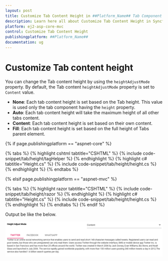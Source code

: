```yaml
---
layout: post
title: Customize Tab Content Height in ##Platform_Name## Tab Component
description: Learn here all about Customize Tab Content Height in Syncfusion ##Platform_Name## Tab component of Syncfusion Essential JS 2 and more.
platform: ej2-asp-core-mvc
control: Customize Tab Content Height
publishingplatform: ##Platform_Name##
documentation: ug
---
```



# Customize Tab content height

You can change the Tab content height by using the `heightAdjustMode` property. By default, the Tab content `heightAdjustMode` property is set to `Content` value.

* **None**: Each tab content height is set based on the Tab height. This value is used only the tab component having the `height` property.
* **Auto**: Each tab content height will take the maximum height of all other tabs content.
* **Content**: Each tab content height is set based on their own content.
* **Fill**: Each tab content height is set based on the full height of Tabs parent element.

{% if page.publishingplatform == "aspnet-core" %}

{% tabs %}
{% highlight cshtml tabtitle="CSHTML" %}
{% include code-snippet/tab/height/tagHelper %}
{% endhighlight %}
{% highlight c# tabtitle="Height.cs" %}
{% include code-snippet/tab/height/height.cs %}
{% endhighlight %}
{% endtabs %}

{% elsif page.publishingplatform == "aspnet-mvc" %}

{% tabs %}
{% highlight razor tabtitle="CSHTML" %}
{% include code-snippet/tab/height/razor %}
{% endhighlight %}
{% highlight c# tabtitle="Height.cs" %}
{% include code-snippet/tab/height/height.cs %}
{% endhighlight %}
{% endtabs %}
{% endif %}



Output be like the below.

![Custom Tab content height](../images/height.PNG)